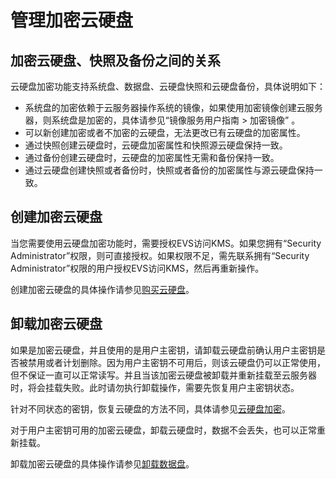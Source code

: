 # 管理加密云硬盘<a name="ZH-CN_TOPIC_0077504312"></a>

## 加密云硬盘、快照及备份之间的关系<a name="section3026922421034"></a>

云硬盘加密功能支持系统盘、数据盘、云硬盘快照和云硬盘备份，具体说明如下：

-   系统盘的加密依赖于云服务器操作系统的镜像，如果使用加密镜像创建云服务器，则系统盘是加密的，具体请参见“镜像服务用户指南 \> 加密镜像” 。
-   可以新创建加密或者不加密的云硬盘，无法更改已有云硬盘的加密属性。
-   通过快照创建云硬盘时，云硬盘加密属性和快照源云硬盘保持一致。
-   通过备份创建云硬盘时，云硬盘的加密属性无需和备份保持一致。
-   通过云硬盘创建快照或者备份时，快照或者备份的加密属性与源云硬盘保持一致。

## 创建加密云硬盘<a name="section909365011371"></a>

当您需要使用云硬盘加密功能时，需要授权EVS访问KMS。如果您拥有“Security Administrator”权限，则可直接授权。如果权限不足，需先联系拥有“Security Administrator”权限的用户授权EVS访问KMS，然后再重新操作。

创建加密云硬盘的具体操作请参见[购买云硬盘](https://support.huaweicloud.com/qs-evs/zh-cn_topic_0021738346.html)。

## 卸载加密云硬盘<a name="section54711302212445"></a>

如果是加密云硬盘，并且使用的是用户主密钥，请卸载云硬盘前确认用户主密钥是否被禁用或者计划删除。因为用户主密钥不可用后，则该云硬盘仍可以正常使用，但不保证一直可以正常读写。并且当该加密云硬盘被卸载并重新挂载至云服务器时，将会挂载失败。此时请勿执行卸载操作，需要先恢复用户主密钥状态。

针对不同状态的密钥，恢复云硬盘的方法不同，具体请参见[云硬盘加密](https://support.huaweicloud.com/productdesc-evs/evs_01_0001.html)。

对于用户主密钥可用的加密云硬盘，卸载云硬盘时，数据不会丢失，也可以正常重新挂载。

卸载加密云硬盘的具体操作请参见[卸载数据盘](卸载数据盘.md)。


